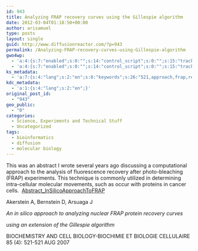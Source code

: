 ```yaml
---
id: 943
title: Analyzing FRAP recovery curves using the Gillespie algorithm
date: 2012-03-04T01:18:50+00:00
author: arisamuel
type: posts
layout: single
guid: http://www.diffusionreactor.com/?p=943
permalink: /Analyzing-FRAP-recovery-curves-using-Gillespie-algorithm
gwo4wp:
  - 'a:4:{s:7:"enabled";s:0:"";s:14:"control_script";s:0:"";s:15:"tracking_script";s:0:"";s:17:"conversion_script";s:0:"";}'
  - 'a:4:{s:7:"enabled";s:0:"";s:14:"control_script";s:0:"";s:15:"tracking_script";s:0:"";s:17:"conversion_script";s:0:"";}'
ks_metadata:
  - 'a:7:{s:4:"lang";s:2:"en";s:8:"keywords";s:26:"521,approach,frap,recovery";s:19:"keywords_autoupdate";s:1:"1";s:11:"description";s:0:"";s:22:"description_autoupdate";s:1:"1";s:5:"title";s:60:"Analyzing FRAP recovery curves using the Gillespie algorithm";s:6:"robots";s:12:"index,follow";}'
kdc_metadata:
  - 'a:1:{s:4:"lang";s:2:"en";}'
original_post_id:
  - "943"
geo_public:
  - "0"
categories:
  - Science, Experiments and Technical Stuff
  - Uncategorized
tags:
  - bioinformatics
  - diffusion
  - molecular biology
---
```

This was an abstract I wrote several years ago discussing a computational approach to the analysis of fluorescence recovery after photo-bleaching (FRAP) experiments. This technique is commonly utilized in determining intra-cellular molecular movements, such as occur with proteins in cancer cells.  [Abstract_InSilicoApproachToFRAP](http://www.samuelakerstein.com/wp-content/uploads/2012/03/abstract_insilicoapproachtofrap.pdf)

Akerstein A, Bernstein D, Arsuaga J
  
_An in silico approach to analyzing nuclear FRAP protein recovery curves_
  
 _using an extension of the Gillespie algorithm_
  
BIOCHEMISTRY AND CELL BIOLOGY-BIOCHIMIE ET BIOLOGIE CELLULAIRE 85 (4): 521-521 AUG 2007